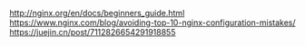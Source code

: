 http://nginx.org/en/docs/beginners_guide.html
https://www.nginx.com/blog/avoiding-top-10-nginx-configuration-mistakes/
https://juejin.cn/post/7112826654291918855
